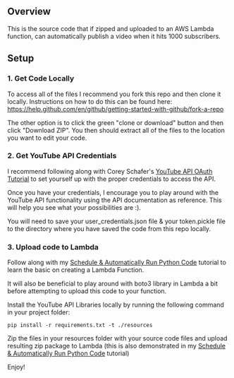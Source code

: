 ## Overview

This is the source code that if zipped and uploaded to an AWS Lambda function, can automatically publish a video when it hits 1000 subscribers.

## Setup

### 1. Get Code Locally

To access all of the files I recommend you fork this repo and then clone it locally. Instructions on how to do this can be found here: https://help.github.com/en/github/getting-started-with-github/fork-a-repo

The other option is to click the green "clone or download" button and then click "Download ZIP". You then should extract all of the files to the location you want to edit your code.

### 2. Get YouTube API Credentials

I recommend following along with Corey Schafer's [YouTube API OAuth Tutorial](https://youtu.be/vQQEaSnQ_bs) to set yourself up with the proper credentials to access the API.

Once you have your credentials, I encourage you to play around with the YouTube API functionality using the API documentation as reference. This will help you see what your possibilities are :).

You will need to save your user_credentials.json file & your token.pickle file to the directory where you have saved the code from this repo locally.

### 3. Upload code to Lambda

Follow along with my [Schedule & Automatically Run Python Code](https://youtu.be/aqnJvXOIr6g) tutorial to learn the basic on creating a Lambda Function.

It will also be beneficial to play around with boto3 library in Lambda a bit before attempting to upload this code to your function.

Install the YouTube API Libraries locally by running the following command in your project folder:

``` pip install -r requirements.txt -t ./resources ```

Zip the files in your resources folder with your source code files and upload resulting zip package to Lambda (this is also demonstrated in my [Schedule & Automatically Run Python Code](https://youtu.be/aqnJvXOIr6g) tutorial)

Enjoy!
